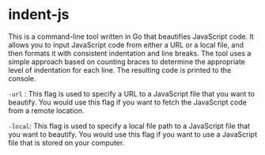 # indent-js
This is a command-line tool written in Go that beautifies JavaScript code. It allows you to input JavaScript code from either a URL or a local file, and then formats it with consistent indentation and line breaks. The tool uses a simple approach based on counting braces to determine the appropriate level of indentation for each line. The resulting code is printed to the console.

`-url` : This flag is used to specify a URL to a JavaScript file that you want to beautify. You would use this flag if you want to fetch the JavaScript code from a remote location.

`-local`: This flag is used to specify a local file path to a JavaScript file that you want to beautify. You would use this flag if you want to use a JavaScript file that is stored on your computer.
